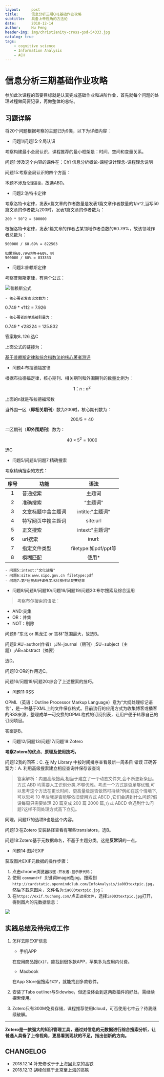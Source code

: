 ```yaml
---
layout:     post
title:      信息分析三期CH1基础作业攻略
subtitle:   具备上帝视角的方法论
date:       2018-12-14
author:     Hu Feng
header-img: img/christianity-cross-god-54333.jpg
catalog: true
tags:
    - cognitive science
    - Information Analysis
    - ACH
---
```


# 信息分析三期基础作业攻略

参加此次课程的首要目标就是认真完成基础作业和进阶作业，首先就每个问题的处理过程做简要记录，再做整体的总结。

## 习题详解

将20个问题根据考察的主题归为9类，以下为详细内容：

- 问题1/问题15:全局认识

考察构建最小全局认识，课程推荐的最小框架是：时间、空间和变量关系。

问题1:涉及这个内容的课件在：Ch1 信息分析概论-课程设计理念-课程理念说明

问题15:考察全局认识的四个方面：

本题不涉及`伦理道德`，故选ABD。

- 问题2:洛特卡定律

考察洛特卡定律，发表n篇文章的作者数量是发表1篇文章作者数量的1/n^2,当写50篇文章的作者数为200时，发表1篇文章的作者数为：
```
200 * 50^2 = 500000
```
根据洛特卡定律，发表1篇文章的作者占某领域作者总数的60.79%，故该领域作者总数为：

```
500000 / 60.69% = 822503

如果将60.79%约等于60%，则
500000 / 60% = 833333
```
- 问题3:普赖斯定律

考察普赖斯定律，有两个公式：

![普赖斯公式](http://www.jinhuaji.net/hufeng/document/photo.hf.com/image%E6%99%AE%E8%B5%96%E6%96%AF%E5%85%AC%E5%BC%8F.png)

    - 核心著者发表论文数为：

0.749 * &radic;112 = 7.926 

    - 核心著者的单篇被引量为：

0.749 * &radic;28224 = 125.832 

答案取8､126,选C

上面公式的链接为：

[基于普赖斯定律和综合指数法的核心著者测评](http://www.cjstp.cn/cjstp/ch/reader/create_pdf.aspx?file_no=20161214&year_id=2016&quarter_id=12&falg=1)

- 问题4:布拉德福定律

根据布拉德福定律，核心期刊、相关期刊和外围期刊的数量比例为：

$$ 1 ：n : n ^ 2 $$

上面的n就是布拉德福常数

当外围一区（**即相关期刊**）数为200时，核心期刊数为：

$$ 200 / 5 = 40 $$

二区期刊（**即外围期刊**）数为：

$$ 40\times 5^2 = 1000 $$

选C

- 问题5/问题6/问题7:精确搜索

考察精确搜索的方式：

|序号|功能|语法|
|:----:|------------|:-------------------:|
|1|普通搜索|主题词
|2|准确搜索|“主题词”
|3|文章标题中含主题词|intitle:"主题词"
|4|特写网页中搜主题词|site:url
|5|正文搜索|intext:"主题词" 
|6|url搜索|inurl:
|7|指定文件类型|filetype:如pdf/ppt等
|8|模糊匹配|使用*

    - 问题5:intext:"文化战略"
    - 问题6:site:www.sipo.gov.cn filetype:pdf
    - 问题7:第*届挑战杯课外学术科技作品竞赛结果

- 问题8/问题9/问题10/问题16/问题19/问题20:布尔搜索及综合运用

> 考察布尔搜索的语法：
- AND:交集
- OR：并集
- NOT：剔除

问题8:“东北 or 黑龙江 or 吉林”范围最大，故选B。

问题9:AU=author(作者）;JN=journal（期刊）;SU=subject（主题）;AB=abstract（摘要）

选D。

问题10:OR的作用选C。

问题16/问题19/问题20:综合了上述搜索的技巧。

- 问题11:RSS

OPML（英语：Outline Processor Markup Language）意为“大纲处理标记语言”，是一种基于XML上的文件保存格式。目前流行的应用方式为收集博客或播客的RSS来源，整理成单一可交换的OPML格式的订阅列表，让用户便于转移自己的订阅项目。

答案是B。

- 问题12/问题13/问题17/问题18:Zotero

**考察Zotero的优点、原理及使用技巧。**

问题12我的回答：C. 在 My Library 中按时间排序查看最新一周条目 错误
正确答案为：A. 利用高级搜索建立相应查询并保存该查询
> 答案解析：内置高级搜索,相当于建立了一个动态文件夹,会不断更新条目。方式 ABD 均需要人工识别分类,不够优雅。考虑一个方式是否足够优雅,可以思考这个方法在更长时间、更高量级是否依然可持续?例如在这个情境下,可以思考 10 年后我是否能够依旧使用方式 ABCD ,它们会遇到什么问题?假设每周只需要处理 20 篇变成 200 篇 2000 篇,方式 ABCD 会遇到什么问题?这样不同处理方式高下立见。

同理，问题17的选项B也是这个内容。

问题13:在Zotero 安装路径查看有哪些translators，选B。

问题18:Zotero基于元数据命名，不基于主题分类。这是**反常识**的一点。

- 问题14:图片EXIF

获取图片EXIF元数据的操作步骤：

1. 点击chrome浏览器`视图-开发者-显示原代码`；
2. 使用 `command+F `关键词image或jpg，搜索到`http://cardstatic.openmindclub.com/InfoAnalysis/ia003textpic.jpg`，然后下载原图片，文件名为:`ia003textpic.jpg`；
3. 在`https://exif.tuchong.com/`点击`选择文件`，选择`ia003textpic.jpg`打开，得到图片的元数据信息：

![](http://www.jinhuaji.net/hufeng/document/photo.hf.com/imageexif-of-photo.png)

## 实践总结及待完成工作

1. 怎样去除EXIF信息

    - 手机APP

    在应用商品搜`EXIF`，能找到很多款APP，苹果多为应用内付费。

    - Macbook

    在App Store里搜索`EXIF`，就能找到多款软件。

1. 安装了Tabs outliner与Sidewise，但还没体会到这两款插件的好处，需继续探索使用。

2. Zotero只有300M免费存储，课程推荐使用Icloud，可否使用七牛云？待我继续破解。

---
**Zotero是一款强大的知识管理工具，通过对信息的元数据进行综合搜索分析，让普通人具备了上帝视角，更易看到现状的不足，指出创新的方向。**

## CHANGELOG

- 2018.12.14 补充修改于于上海回北京的高铁
- 2018.12.13 胡峰创建于北京至上海的高铁
